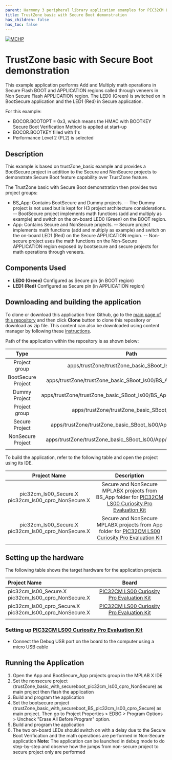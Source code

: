 ```yaml
---
parent: Harmony 3 peripheral library application examples for PIC32CM LE00/LS00/LS00 family
title: TrustZone basic with Secure Boot demonstration 
has_children: false
has_toc: false
---
```


[![MCHP](https://www.microchip.com/ResourcePackages/Microchip/assets/dist/images/logo.png)](https://www.microchip.com)

# TrustZone basic with Secure Boot demonstration

This example application performs Add and Multiply math operations in Secure Flash BOOT and APPLICATION regions called through veneers in Non Secure Flash APPLICATION region. The LED0 (Green) is switched on in BootSecure application and the LED1 (Red) in Secure application.

For this example:
- BOCOR.BOOTOPT = 0x3, which means the HMAC with BOOTKEY Secure Boot Verification Method is applied at start-up
- BOCOR.BOOTKEY filled with 1's
- Performance Level 2 (PL2) is selected

## Description
 
This example is based on trustZone_basic example and provides a BootSecure project in addition to the Secure and NonSeucre projects to demonstrate Secure Boot feature capability over TrustZone feature.

The TrustZone basic with Secure Boot demonstration then provides two project groups:
- BS_App: Contains BootSecure and Dummy projects.
-- The Dummy project is not used but is kept for H3 project architecture considerations.
-- BootSecure project implements math functions (add and multiply as example) and switch on the on-board LED0 (Green) on the BOOT region.
- App: Contains Secure and NonSecure projects.
-- Secure project implements math functions (add and multiply as example) and switch on the on-board LED1 (Red) on the Secure APPLICATION region.
-- Non-secure project uses the math functions on the Non-Secure APPLICATION region exposed by bootsecure and secure projects for math operations through veneers.

## Components Used

- **LED0 (Green)** Configured as Secure pin (in BOOT region)
- **LED1 (Red)** Configured as Secure pin (in APPLICATION region)

## Downloading and building the application

To clone or download this application from Github, go to the [main page of this repository](https://github.com/Microchip-MPLAB-Harmony/csp_apps_pic32cm_le_ls) and then click **Clone** button to clone this repository or download as zip file.
This content can also be downloaded using content manager by following these [instructions](https://github.com/Microchip-MPLAB-Harmony/contentmanager/wiki).

Path of the application within the repository is as shown below:

| Type        | Path                         |
|:-----------:|:----------------------------:|
| Project group | apps/trustZone/trustZone_basic_SBoot_ls00/BS_App |
|BootSecure Project|  apps/trustZone/trustZone_basic_SBoot_ls00/BS_App/Secure/firmware |
|Dummy Project|  apps/trustZone/trustZone_basic_SBoot_ls00/BS_App/NonSecure/firmware |
| Project group | apps/trustZone/trustZone_basic_SBoot_ls00/App |
|Secure Project|  apps/trustZone/trustZone_basic_SBoot_ls00/App/Secure/firmware |
|NonSecure Project|  apps/trustZone/trustZone_basic_SBoot_ls00/App/NonSecure/firmware |
||||

To build the application, refer to the following table and open the project using its IDE.

| Project Name      | Description                                    |
| :-----------------: | :----------------------------------------------: |
| pic32cm_ls00_Secure.X <br> pic32cm_ls00_cpro_NonSecure.X <br> | Secure and NonSecure MPLABX projects from BS_App folder for [PIC32CM LS00 Curiosity Pro Evaluation Kit]() |
| pic32cm_ls00_Secure.X <br> pic32cm_ls00_cpro_NonSecure.X <br> | Secure and NonSecure MPLABX projects from App folder for [PIC32CM LS00 Curiosity Pro Evaluation Kit]() |
|||

## Setting up the hardware

The following table shows the target hardware for the application projects.

| Project Name| Board|
|:---------|:---------:|
| pic32cm_ls00_Secure.X <br> pic32cm_ls00_cpro_NonSecure.X <br> | [PIC32CM LS00 Curiosity Pro Evaluation Kit]() |
| pic32cm_ls00_cpro_Secure.X <br> pic32cm_ls00_cpro_NonSecure.X | [PIC32CM LS00 Curiosity Pro Evaluation Kit]() |
|||

### Setting up [PIC32CM LS00 Curiosity Pro Evaluation Kit]()

- Connect the Debug USB port on the board to the computer using a micro USB cable

## Running the Application

1. Open the App and BootSecure_App projects group in the MPLAB X IDE
2. Set the nonsecure project (trustZone_basic_with_secureboot_pic32cm_ls00_cpro_NonSecure) as main project then flash the application
3. Build and program the application
4. Set the bootsecure project (trustZone_basic_with_secureboot_BS_pic32cm_ls00_cpro_Secure) as main project. Then go to Project Properties > EDBG > Program Options > Uncheck "Erase All Before Program" option. 
5. Build and program the application
6. The two on-board LEDs should switch on with a delay due to the Secure Boot Verification and the math operations are performed in Non-Secure application
**Note:** The application can be launched in debug mode to do step-by-step and observe how the jumps from non-secure project to secure project only are performed